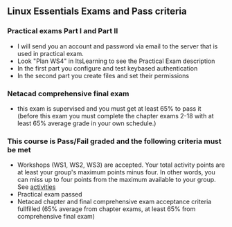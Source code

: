 ## Linux Essentials Exams and Pass criteria

### Practical exams Part I and Part II
* I will send you an account and password via email to the server that is used in practical exam.
* Look "Plan WS4" in ItsLearning to see the Practical Exam description
* In the first part you configure and test keybased authentication
* In the second part you create files and set their permissions


### Netacad comprehensive final exam
* this exam is supervised and you must get at least 65% to pass it  
(before this exam you must complete the chapter exams 2-18 with at least 65% average grade in your own schedule.)

### This course is Pass/Fail graded and the following criteria must be met
* Workshops (WS1, WS2, WS3) are accepted. Your total activity points are at least your group's maximum points minus four. In other words, you can miss up to four points from the maximum available to your group. See [activities](exercises.md)
* Practical exam passed
* Netacad chapter and final comprehensive exam acceptance criteria fullfilled (65% average from chapter exams, at least 65% from comprehensive final exam)
  
